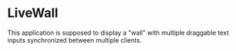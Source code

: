 # LiveWall

This application is supposed to display a "wall" with multiple draggable text inputs synchronized between multiple clients.